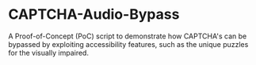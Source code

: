 # CAPTCHA-Audio-Bypass
 A Proof-of-Concept (PoC) script to demonstrate how CAPTCHA's can be bypassed by exploiting accessibility features, such as the unique puzzles for the visually impaired.
